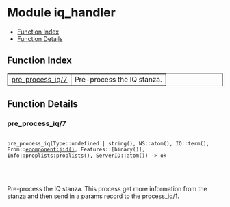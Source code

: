 

# Module iq_handler #
* [Function Index](#index)
* [Function Details](#functions)


<a name="index"></a>

## Function Index ##


<table width="100%" border="1" cellspacing="0" cellpadding="2" summary="function index"><tr><td valign="top"><a href="#pre_process_iq-7">pre_process_iq/7</a></td><td>Pre-process the IQ stanza.</td></tr></table>


<a name="functions"></a>

## Function Details ##

<a name="pre_process_iq-7"></a>

### pre_process_iq/7 ###


<pre><code>
pre_process_iq(Type::undefined | string(), NS::atom(), IQ::term(), From::<a href="ecomponent.md#type-jid">ecomponent:jid()</a>, Features::[binary()], Info::<a href="proplists.md#type-proplists">proplists:proplists()</a>, ServerID::atom()) -&gt; ok
</code></pre>

<br></br>


Pre-process the IQ stanza. This process get more information from
the stanza and then send in a params record to the process_iq/1.
